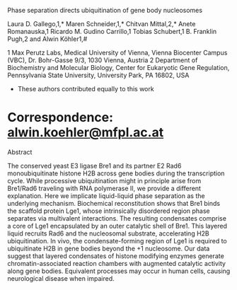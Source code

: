 Phase separation directs ubiquitination of gene body nucleosomes

Laura D. Gallego,1,* Maren Schneider,1,* Chitvan Mittal,2,* Anete Romanauska,1 Ricardo M. Gudino Carrillo,1 Tobias Schubert,1 B. Franklin Pugh,2 and Alwin Köhler1,#

1 Max Perutz Labs, Medical University of Vienna, Vienna Biocenter Campus (VBC), Dr. Bohr-Gasse 9/3, 1030 Vienna, Austria
2 Department of Biochemistry and Molecular Biology, Center for Eukaryotic Gene Regulation, Pennsylvania State University, University Park, PA 16802, USA

* These authors contributed equally to this work
# Correspondence: alwin.koehler@mfpl.ac.at

Abstract

The conserved yeast E3 ligase Bre1 and its partner E2 Rad6 monoubiquitinate histone H2B across gene bodies during the transcription cycle. While processive ubiquitination might in principle arise from Bre1/Rad6 traveling with RNA polymerase II, we provide a different explanation. Here we implicate liquid-liquid phase separation as the underlying mechanism. Biochemical reconstitution shows that Bre1 binds the scaffold protein Lge1, whose intrinsically disordered region phase separates via multivalent interactions. The resulting condensates comprise a core of Lge1 encapsulated by an outer catalytic shell of Bre1. This layered liquid recruits Rad6 and the nucleosomal substrate, accelerating H2B ubiquitination. In vivo, the condensate-forming region of Lge1 is required to ubiquitinate H2B in gene bodies beyond the +1 nucleosome. Our data suggest that layered condensates of histone modifying enzymes generate chromatin-associated reaction chambers with augmented catalytic activity along gene bodies. Equivalent processes may occur in human cells, causing neurological disease when impaired.

